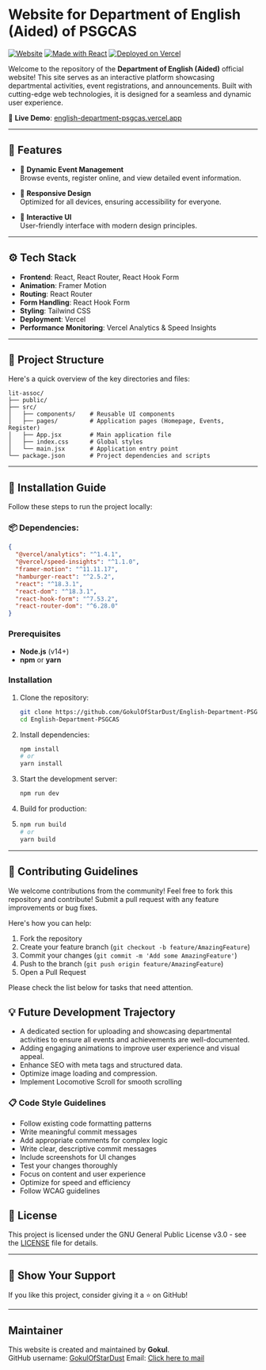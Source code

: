 # Website for Department of English (Aided) of PSGCAS 

[![Website](https://img.shields.io/website?down_color=red&down_message=offline&up_color=green&up_message=online&url=https%3A%2F%2Fenglish-department-psgcas.vercel.app)](https://english-department-psgcas.vercel.app)
[![Made with React](https://img.shields.io/badge/Made%20with-React-blue)](https://reactjs.org/)
[![Deployed on Vercel](https://img.shields.io/badge/Deployed%20on-Vercel-black)](https://vercel.com)

Welcome to the repository of the **Department of English (Aided)** official website! This site serves as an interactive platform showcasing departmental activities, event registrations, and announcements. Built with cutting-edge web technologies, it is designed for a seamless and dynamic user experience.

🔗 **Live Demo**: [english-department-psgcas.vercel.app](https://english-department-psgcas.vercel.app)

---

## 🎯 Features

- 🏫 **Dynamic Event Management**  
  Browse events, register online, and view detailed event information.

- 🎨 **Responsive Design**  
  Optimized for all devices, ensuring accessibility for everyone.

- 🚀 **Interactive UI**  
  User-friendly interface with modern design principles.

---

## ⚙️ Tech Stack

- **Frontend**: React, React Router, React Hook Form
- **Animation**: Framer Motion
- **Routing**: React Router
- **Form Handling**: React Hook Form
- **Styling**: Tailwind CSS
- **Deployment**: Vercel
- **Performance Monitoring**: Vercel Analytics & Speed Insights

---

## 📂 Project Structure

Here's a quick overview of the key directories and files:

```plaintext
lit-assoc/
├── public/
├── src/
│   ├── components/    # Reusable UI components
│   ├── pages/         # Application pages (Homepage, Events, Register)
│   ├── App.jsx        # Main application file
│   ├── index.css      # Global styles
│   └── main.jsx       # Application entry point
└── package.json       # Project dependencies and scripts
```

---

## 🚀 Installation Guide

Follow these steps to run the project locally:

### 📦 Dependencies:

```json
{
  "@vercel/analytics": "^1.4.1",
  "@vercel/speed-insights": "^1.1.0",
  "framer-motion": "^11.11.17",
  "hamburger-react": "^2.5.2",
  "react": "^18.3.1",
  "react-dom": "^18.3.1",
  "react-hook-form": "^7.53.2",
  "react-router-dom": "^6.28.0"
}
```

### Prerequisites

- **Node.js** (v14+)
- **npm** or **yarn**

### Installation

1. Clone the repository:

   ```bash
   git clone https://github.com/GokulOfStarDust/English-Department-PSGCAS.git
   cd English-Department-PSGCAS
   ```

2. Install dependencies:

   ```bash
   npm install
   # or
   yarn install
   ```

3. Start the development server:

   ```bash
   npm run dev
   ```

4. Build for production:
5. 
   ```bash
   npm run build
   # or
   yarn build
   ```

---

## 🤝 Contributing Guidelines

We welcome contributions from the community!
Feel free to fork this repository and contribute! Submit a pull request with any feature improvements or bug fixes.

Here's how you can help:

1. Fork the repository
2. Create your feature branch (`git checkout -b feature/AmazingFeature`)
3. Commit your changes (`git commit -m 'Add some AmazingFeature'`)
4. Push to the branch (`git push origin feature/AmazingFeature`)
5. Open a Pull Request

Please check the list below for tasks that need attention.

## 💡 Future Development Trajectory

- A dedicated section for uploading and showcasing departmental activities to ensure all events and achievements are well-documented.
- Adding engaging animations to improve user experience and visual appeal.
- Enhance SEO with meta tags and structured data.
- Optimize image loading and compression.
- Implement Locomotive Scroll for smooth scrolling


### 📋 Code Style Guidelines
- Follow existing code formatting patterns
- Write meaningful commit messages
- Add appropriate comments for complex logic
- Write clear, descriptive commit messages
- Include screenshots for UI changes
- Test your changes thoroughly
- Focus on content and user experience
- Optimize for speed and efficiency
- Follow WCAG guidelines

## 📄 License
This project is licensed under the GNU General Public License v3.0 - see the [LICENSE](LICENSE) file for details.

---

## 🖤 Show Your Support

If you like this project, consider giving it a ⭐️ on GitHub!

---

## Maintainer

This website is created and maintained by **Gokul**.  
GitHub username: [GokulOfStarDust](https://github.com/GokulOfStarDust)
Email: [Click here to mail](mailto:gokulgopalan18@gmail.com)

